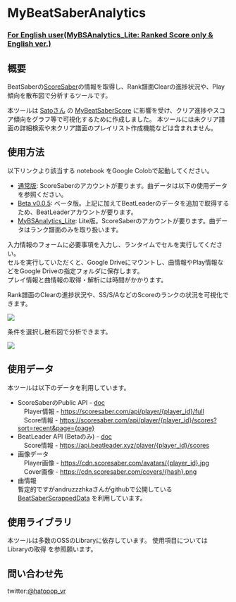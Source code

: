 # MyBeatSaberAnalytics

### [For English user(MyBSAnalytics_Lite: Ranked Score only & English ver.)](https://github.com/hatopopvr/MyBSAnalytics_Lite)

## 概要
BeatSaberの[ScoreSaber](https://scoresaber.com/)の情報を取得し、Rank譜面Clearの進捗状況や、Play傾向を散布図で分析するツールです。

本ツールは [Satoさん](https://twitter.com/zitasato) の [MyBeatSaberScore](https://github.com/tkns3/MyBeatSaberScore/) に影響を受け、クリア進捗やスコア傾向をグラフ等で可視化するために作成しました。  本ツールには未クリア譜面の詳細検索や未クリア譜面のプレイリスト作成機能などは含まれません。

## 使用方法
以下リンクより該当する notebook をGoogle Colobで起動してください。   

- [通常版](https://colab.research.google.com/github/hatopopvr/MyBeatSaberAnalytics/blob/main/MyBeatSaberAnalytics.ipynb): ScoreSaberのアカウントが要ります。曲データは以下の使用データを参照ください。
- [Beta v0.0.5](https://colab.research.google.com/github/hatopopvr/MyBeatSaberAnalytics/blob/main/MyBeatSaberAnalytics_20230630_Beta_0_0_5.ipynb): ベータ版。上記に加えてBeatLeaderのデータを追加で取得するため、BeatLeaderアカウントが要ります。
- [MyBSAnalytics_Lite](https://colab.research.google.com/github/hatopopvr/MyBSAnalytics_Lite/blob/main/MyBSAnalytics_Lite_En.ipynb): Lite版。ScoreSaberのアカウントが要ります。曲データはランク譜面のみを取り扱います。

入力情報のフォームに必要事項を入力し、ランタイムでセルを実行してください。  
セルを実行していただくと、Google Driveにマウントし、曲情報やPlay情報などをGoogle Driveの指定フォルダに保存します。  
プレイ情報と曲情報の取得・解析には時間がかかります。  

Rank譜面のClearの進捗状況や、SS/S/AなどのScoreのランクの状況を可視化できます。

<img src="https://pbs.twimg.com/media/FPBJ8_xacAU9rNA?format=jpg" />

条件を選択し散布図で分析できます。

<img src="https://pbs.twimg.com/media/FO8HJb1agAcVvn5?format=jpg" />

## 使用データ
本ツールは以下のデータを利用しています。
- ScoreSaberのPublic API - [doc](https://docs.scoresaber.com/)  
　Player情報 - https://scoresaber.com/api/player/{player_id}/full  
　Score情報 - https://scoresaber.com/api/player/{player_id}/scores?sort=recent&page={page}  
- BeatLeader API (Betaのみ) - [doc](https://api.beatleader.xyz/swagger/index.html)  
　Score情報 - https://api.beatleader.xyz/player/{player_id}/scores
- 画像データ  
　Player画像 - https://cdn.scoresaber.com/avatars/{player_id}.jpg  
　Cover画像 - https://cdn.scoresaber.com/covers/{hash}.png  
- 曲情報  
  暫定的ですがandruzzzhkaさんがgithubで公開している[
BeatSaberScrappedData](https://github.com/andruzzzhka/BeatSaberScrappedData) を利用しています。

## 使用ライブラリ

本ツールは多数のOSSのLibraryに依存しています。
使用項目については Libraryの取得 を参照願います。

## 問い合わせ先

twitter:[@hatopop_vr](https://twitter.com/hatopop_vr)
